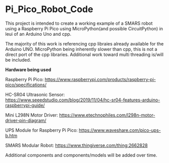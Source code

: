 # Pi_Pico_Robot_Code

This project is intended to create a working example of a SMARS robot using a Raspberry Pi Pico using MicroPython(and possible CircuitPython) in leui of an Arduino Uno and cpp.

The majority of this work is referencing cpp libraies already available for the Arduino UNO. MicroPython being inherently slower than cpp, this is not a direct port of the cpp libraries. Additional work toward multi threading is/will be included. 


**Hardware being used**

Raspberry Pi Pico: https://www.raspberrypi.com/products/raspberry-pi-pico/specifications/

HC-SR04 Ultrasonic Sensor: https://www.seeedstudio.com/blog/2019/11/04/hc-sr04-features-arduino-raspberrypi-guide/

Mini L298N Motor Driver: https://www.etechnophiles.com/l298n-motor-driver-pin-diagram/

UPS Module for Raspberry Pi Pico: https://www.waveshare.com/pico-ups-b.htm

SMARS Modular Robot: https://www.thingiverse.com/thing:2662828



Additional components and components/models will be added over time. 

